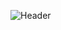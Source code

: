 ![Header](https://capsule-render.vercel.app/api?type=venom&height=300&color=f5ebe0&text=zziglet's%20github&textBg=false&desc=Jiwon%20Jeong%20🍥&descAlign=69&descAlignY=64&section=header&reversal=false&fontColor=302114)
